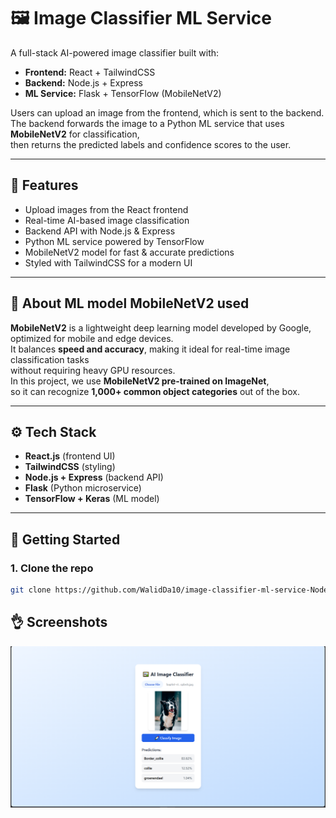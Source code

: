 # 🖼️ Image Classifier ML Service

A full-stack AI-powered image classifier built with:

- **Frontend:** React + TailwindCSS
- **Backend:** Node.js + Express
- **ML Service:** Flask + TensorFlow (MobileNetV2)

Users can upload an image from the frontend, which is sent to the backend.  
The backend forwards the image to a Python ML service that uses **MobileNetV2** for classification,  
then returns the predicted labels and confidence scores to the user.

---

## 📌 Features

- Upload images from the React frontend
- Real-time AI-based image classification
- Backend API with Node.js & Express
- Python ML service powered by TensorFlow
- MobileNetV2 model for fast & accurate predictions
- Styled with TailwindCSS for a modern UI

---

## 🧠 About ML model MobileNetV2 used

**MobileNetV2** is a lightweight deep learning model developed by Google,  
optimized for mobile and edge devices.  
It balances **speed and accuracy**, making it ideal for real-time image classification tasks  
without requiring heavy GPU resources.  
In this project, we use **MobileNetV2 pre-trained on ImageNet**,  
so it can recognize **1,000+ common object categories** out of the box.

---

## ⚙️ Tech Stack

- **React.js** (frontend UI)
- **TailwindCSS** (styling)
- **Node.js + Express** (backend API)
- **Flask** (Python microservice)
- **TensorFlow + Keras** (ML model)

---

## 🚀 Getting Started

### 1. Clone the repo

```bash
git clone https://github.com/WalidDa10/image-classifier-ml-service-Node.js.git
```

## 👌 Screenshots

![](<images/Screenshot(1).png>)
